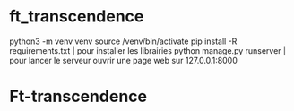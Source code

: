 # ft_transcendence
python3 -m venv venv
source /venv/bin/activate
pip install -R requirements.txt | pour installer les librairies
python manage.py runserver | pour lancer le serveur
ouvrir une page web sur 127.0.0.1:8000
# Ft-transcendence
